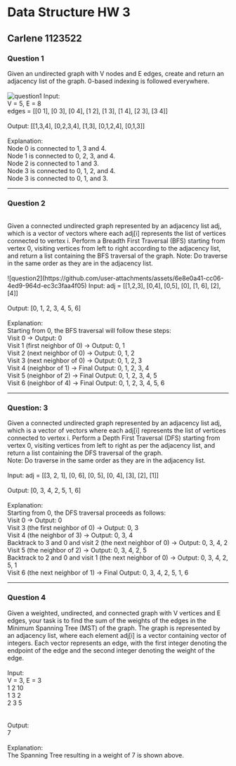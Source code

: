 # Data Structure HW 3
## Carlene 1123522
### Question 1
Given an undirected graph with V nodes and E edges, create and return an adjacency list of the graph. 0-based indexing is followed everywhere.
<br><br>
![question1](https://github.com/user-attachments/assets/1beca1ac-538f-46e0-a046-b67443f6e46a)
Input:
<br>
V = 5, E = 8
<br>
edges = [[0 1], [0 3], [0 4], [1 2], [1 3],  [1 4], [2 3], [3 4]]
<br><br>
Output: 
[[1,3,4], [0,2,3,4], [1,3], [0,1,2,4], [0,1,3]]
<br><br>
Explanation:
<br>
Node 0 is connected to 1, 3 and 4.
<br>
Node 1 is connected to 0, 2, 3, and 4.
<br>
Node 2 is connected to 1 and 3.
<br>
Node 3 is connected to 0, 1, 2, and 4.
<br>
Node 3 is connected to 0, 1, and 3.

---

### Question 2
<br>
Given a connected undirected graph represented by an adjacency list adj, which is a vector of vectors where each adj[i] represents the list of vertices connected to vertex i. Perform a Breadth First Traversal (BFS) starting from vertex 0, visiting vertices from left to right according to the adjacency list, and return a list containing the BFS traversal of the graph.
Note: Do traverse in the same order as they are in the adjacency list.
<br><br>
![question2](https://github.com/user-attachments/assets/6e8e0a41-cc06-4ed9-964d-ec3c3faa4f05)
Input: adj = [[1,2,3], [0,4], [0,5], [0], [1, 6], [2], [4]]
<br><br>
Output: [0, 1, 2, 3, 4, 5, 6]
<br><br>
Explanation: 
<br>
Starting from 0, the BFS traversal will follow these steps: 
<br>
Visit 0 → Output: 0 
<br>
Visit 1 (first neighbor of 0) → Output: 0, 1
<br>
Visit 2 (next neighbor of 0) → Output: 0, 1, 2
<br>
Visit 3 (next neighbor of 0) → Output: 0, 1, 2, 3
<br>
Visit 4 (neighbor of 1) → Final Output: 0, 1, 2, 3, 4
<br>
Visit 5 (neighbor of 2) → Final Output: 0, 1, 2, 3, 4, 5
<br>
Visit 6 (neighbor of 4) → Final Output: 0, 1, 2, 3, 4, 5, 6

---

### Question: 3
Given a connected undirected graph represented by an adjacency list adj, which is a vector of vectors where each adj[i] represents the list of vertices connected to vertex i. Perform a Depth First Traversal (DFS) starting from vertex 0, visiting vertices from left to right as per the adjacency list, and return a list containing the DFS traversal of the graph.
<br>
Note: Do traverse in the same order as they are in the adjacency list.
<br><br>
Input: adj = [[3, 2, 1], [0, 6], [0, 5], [0, 4], [3], [2], [1]]
<br><br>
Output: [0, 3, 4, 2, 5, 1, 6]
<br><br>
Explanation: 
<br>
Starting from 0, the DFS traversal proceeds as follows: 
<br>
Visit 0 → Output: 0 
<br>
Visit 3 (the first neighbor of 0) → Output: 0, 3
<br>
Visit 4 (the  neighbor of 3) → Output: 0, 3, 4
<br>
Backtrack to 3 and 0 and visit 2 (the next neighbor of 0) → Output: 0, 3, 4, 2
<br>
Visit 5 (the  neighbor of 2) → Output: 0, 3, 4, 2, 5
<br>
Backtrack to 2 and 0 and visit 1 (the next neighbor of 0) → Output: 0, 3, 4, 2, 5, 1
<br>
Visit 6 (the next neighbor of 1) → Final Output: 0, 3, 4, 2, 5, 1, 6

---

### Question 4
Given a weighted, undirected, and connected graph with V vertices and E edges, your task is to find the sum of the weights of the edges in the Minimum Spanning Tree (MST) of the graph. The graph is represented by an adjacency list, where each element adj[i] is a vector containing vector of integers. Each vector represents an edge, with the first integer denoting the endpoint of the edge and the second integer denoting the weight of the edge.
<br><br>
Input:
<br>
V = 3, E = 3
<br>
1 2 10
<br>
1 3 2
<br>
2 3 5
<br>
<br><br>
Output:
<br>
7
<br><br>
Explanation:
<br>
The Spanning Tree resulting in a weight of 7 is shown above.

